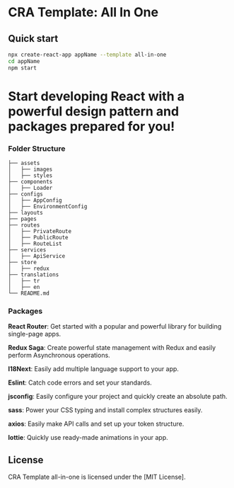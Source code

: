 # CRA Template: All In One

## Quick start

```sh
npx create-react-app appName --template all-in-one
cd appName
npm start
```

# Start developing React with a powerful design pattern and packages prepared for you!

### Folder Structure

    ├── assets
    │   ├── images
    │   ├── styles
    ├── components
    │   ├── Loader
    ├── configs
    │   ├── AppConfig
    │   ├── EnvironmentConfig
    ├── layouts
    ├── pages
    ├── routes
    │   ├── PrivateRoute
    │   ├── PublicRoute
    │   ├── RouteList
    ├── services
    │   ├── ApiService
    ├── store
    │   ├── redux
    ├── translations
    │   ├── tr
    │   ├── en
    └── README.md

###  Packages

**React Router**: Get started with a popular and powerful library for building single-page apps.

**Redux Saga**: Create powerful state management with Redux and easily perform Asynchronous operations.

**I18Next**: Easily add multiple language support to your app.

**Eslint**: Catch code errors and set your standards.

**jsconfig**: Easily configure your project and quickly create an absolute path.

**sass**: Power your CSS typing and install complex structures easily.

**axios**: Easily make API calls and set up your token structure.

**lottie**: Quickly use ready-made animations in your app.

## License

CRA Template all-in-one is licensed under the [MIT License].